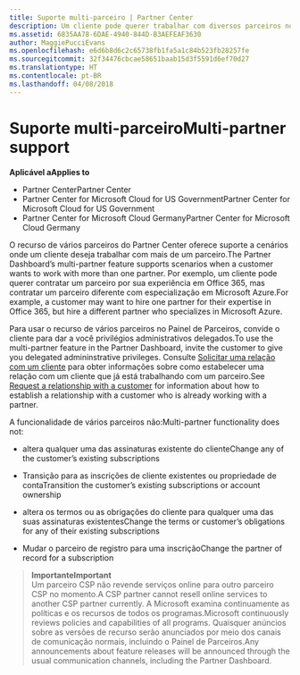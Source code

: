 ```yaml
---
title: Suporte multi-parceiro | Partner Center
description: Um cliente pode querer trabalhar com diversos parceiros no programa de Cloud Solution Provider especializados em diferentes serviços.
ms.assetid: 6835AA78-6DAE-4940-844D-B3AEFEAF3630
author: MaggiePucciEvans
ms.openlocfilehash: e6d6b8d6c2c65738fb1fa5a1c84b523fb28257fe
ms.sourcegitcommit: 32f34476cbcae58651baab15d3f5591d6ef70d27
ms.translationtype: HT
ms.contentlocale: pt-BR
ms.lasthandoff: 04/08/2018
---
```

# <a name="multi-partner-support"></a><span data-ttu-id="87d9f-103">Suporte multi-parceiro</span><span class="sxs-lookup"><span data-stu-id="87d9f-103">Multi-partner support</span></span>

**<span data-ttu-id="87d9f-104">Aplicável a</span><span class="sxs-lookup"><span data-stu-id="87d9f-104">Applies to</span></span>**

-  <span data-ttu-id="87d9f-105">Partner Center</span><span class="sxs-lookup"><span data-stu-id="87d9f-105">Partner Center</span></span>
-  <span data-ttu-id="87d9f-106">Partner Center for Microsoft Cloud for US Government</span><span class="sxs-lookup"><span data-stu-id="87d9f-106">Partner Center for Microsoft Cloud for US Government</span></span>
-  <span data-ttu-id="87d9f-107">Partner Center for Microsoft Cloud Germany</span><span class="sxs-lookup"><span data-stu-id="87d9f-107">Partner Center for Microsoft Cloud Germany</span></span>

<span data-ttu-id="87d9f-108">O recurso de vários parceiros do Partner Center oferece suporte a cenários onde um cliente deseja trabalhar com mais de um parceiro.</span><span class="sxs-lookup"><span data-stu-id="87d9f-108">The Partner Dashboard’s multi-partner feature supports scenarios when a customer wants to work with more than one partner.</span></span> <span data-ttu-id="87d9f-109">Por exemplo, um cliente pode querer contratar um parceiro por sua experiência em Office 365, mas contratar um parceiro diferente com especialização em Microsoft Azure.</span><span class="sxs-lookup"><span data-stu-id="87d9f-109">For example, a customer may want to hire one partner for their expertise in Office 365, but hire a different partner who specializes in Microsoft Azure.</span></span>

<span data-ttu-id="87d9f-110">Para usar o recurso de vários parceiros no Painel de Parceiros, convide o cliente para dar a você privilégios administrativos delegados.</span><span class="sxs-lookup"><span data-stu-id="87d9f-110">To use the multi-partner feature in the Partner Dashboard, invite the customer to give you delegated admininstrative privileges.</span></span> <span data-ttu-id="87d9f-111">Consulte [Solicitar uma relação com um cliente](request-a-relationship-with-a-customer.md) para obter informações sobre como estabelecer uma relação com um cliente que já está trabalhando com um parceiro.</span><span class="sxs-lookup"><span data-stu-id="87d9f-111">See [Request a relationship with a customer](request-a-relationship-with-a-customer.md) for information about how to establish a relationship with a customer who is already working with a partner.</span></span>

<span data-ttu-id="87d9f-112">A funcionalidade de vários parceiros não:</span><span class="sxs-lookup"><span data-stu-id="87d9f-112">Multi-partner functionality does not:</span></span>

-   <span data-ttu-id="87d9f-113">altera qualquer uma das assinaturas existente do cliente</span><span class="sxs-lookup"><span data-stu-id="87d9f-113">Change any of the customer’s existing subscriptions</span></span>

-   <span data-ttu-id="87d9f-114">Transição para as inscrições de cliente existentes ou propriedade de conta</span><span class="sxs-lookup"><span data-stu-id="87d9f-114">Transition the customer’s existing subscriptions or account ownership</span></span>

-   <span data-ttu-id="87d9f-115">altera os termos ou as obrigações do cliente para qualquer uma das suas assinaturas existentes</span><span class="sxs-lookup"><span data-stu-id="87d9f-115">Change the terms or customer’s obligations for any of their existing subscriptions</span></span>

-   <span data-ttu-id="87d9f-116">Mudar o parceiro de registro para uma inscrição</span><span class="sxs-lookup"><span data-stu-id="87d9f-116">Change the partner of record for a subscription</span></span>

>**<span data-ttu-id="87d9f-117">Importante</span><span class="sxs-lookup"><span data-stu-id="87d9f-117">Important</span></span>**<br>
<span data-ttu-id="87d9f-118">Um parceiro CSP não revende serviços online para outro parceiro CSP no momento.</span><span class="sxs-lookup"><span data-stu-id="87d9f-118">A CSP partner cannot resell online services to another CSP partner currently.</span></span> <span data-ttu-id="87d9f-119">A Microsoft examina continuamente as políticas e os recursos de todos os programas.</span><span class="sxs-lookup"><span data-stu-id="87d9f-119">Microsoft continuously reviews policies and capabilities of all programs.</span></span> <span data-ttu-id="87d9f-120">Quaisquer anúncios sobre as versões de recurso serão anunciados por meio dos canais de comunicação normais, incluindo o Painel de Parceiros.</span><span class="sxs-lookup"><span data-stu-id="87d9f-120">Any announcements about feature releases will be announced through the usual communication channels, including the Partner Dashboard.</span></span>  

 






